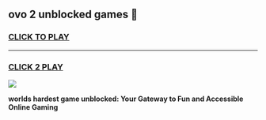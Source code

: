
## ovo 2 unblocked games 👋
<h3>
<a href="https://premium.freeplayer.one?title=ovo_2_unblocked_games&ref=13F">CLICK TO PLAY</a></h3>
<hr>

<h3>
<a href="https://premium.freeplayer.one?title=ovo_2_unblocked_games&ref=13F">CLICK 2 PLAY</a>
  
</h3>

<a href="https://premium.freeplayer.one?title=ovo_2_unblocked_games&ref=12F/"><img src="https://clearcache.store/games.png"></a>


**worlds hardest game unblocked: Your Gateway to Fun and Accessible Online Gaming**
